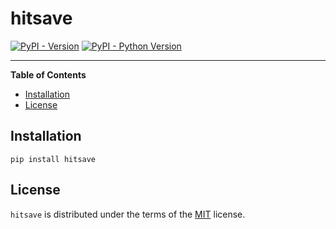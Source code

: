 # hitsave

[![PyPI - Version](https://img.shields.io/pypi/v/hitsave.svg)](https://pypi.org/project/hitsave)
[![PyPI - Python Version](https://img.shields.io/pypi/pyversions/hitsave.svg)](https://pypi.org/project/hitsave)

-----

**Table of Contents**

- [Installation](#installation)
- [License](#license)

## Installation

```console
pip install hitsave
```

## License

`hitsave` is distributed under the terms of the [MIT](https://spdx.org/licenses/MIT.html) license.
